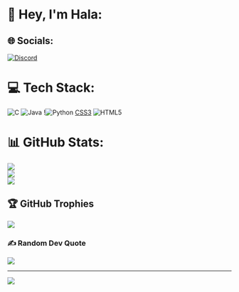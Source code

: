 # 💫 Hey, I'm Hala:
 


## 🌐 Socials:
[![Discord](https://img.shields.io/badge/Discord-%237289DA.svg?logo=discord&logoColor=white)](https://discord.gg/hala2803) 

# 💻 Tech Stack:
![C](https://img.shields.io/badge/c-%2300599C.svg?style=for-the-badge&logo=c&logoColor=white) ![Java](https://img.shields.io/badge/java-%23ED8B00.svg?style=for-the-badge&logo=openjdk&logoColor=white) !![Python](https://img.shields.io/badge/python-3670A0?style=for-the-badge&logo=python&logoColor=ffdd54) [CSS3](https://img.shields.io/badge/css3-%231572B6.svg?style=for-the-badge&logo=css3&logoColor=white) ![HTML5](https://img.shields.io/badge/html5-%23E34F26.svg?style=for-the-badge&logo=html5&logoColor=white)
# 📊 GitHub Stats:
![](https://github-readme-stats.vercel.app/api?username=balaman-hala&theme=dark&hide_border=false&include_all_commits=false&count_private=false)<br/>
![](https://github-readme-streak-stats.herokuapp.com/?user=balaman-hala&theme=dark&hide_border=false)<br/>
![](https://github-readme-stats.vercel.app/api/top-langs/?username=balaman-hala&theme=dark&hide_border=false&include_all_commits=false&count_private=false&layout=compact)

## 🏆 GitHub Trophies
![](https://github-profile-trophy.vercel.app/?username=balaman-hala&theme=radical&no-frame=false&no-bg=true&margin-w=4)

### ✍️ Random Dev Quote
![](https://quotes-github-readme.vercel.app/api?type=horizontal&theme=radical)

---
[![](https://visitcount.itsvg.in/api?id=balaman-hala&icon=0&color=0)](https://visitcount.itsvg.in)

<!-- Proudly created with GPRM ( https://gprm.itsvg.in ) -->
